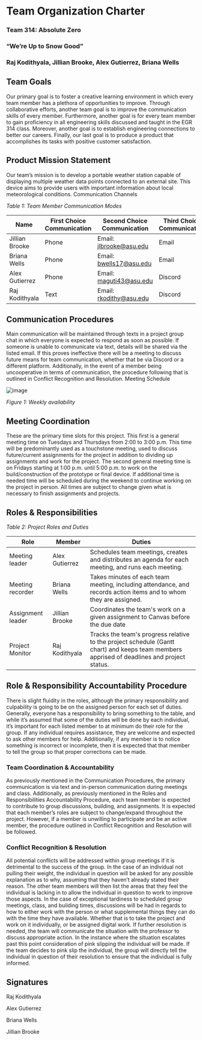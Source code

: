
# Team Organization Charter

### Team 314: Absolute Zero

### “We’re Up to Snow Good”

### Raj Kodithyala, Jillian Brooke, Alex Gutierrez, Briana Wells

## Team Goals

Our primary goal is to foster a creative learning environment in which every team member has a plethora of opportunities to improve. Through collaborative efforts, another team goal is to improve the communication skills of every member. Furthermore, another goal is for every team member to gain proficiency in all engineering skills discussed and taught in the EGR 314 class. Moreover, another goal is to establish engineering connections to better our careers. Finally, our last goal is to produce a product that accomplishes its tasks with positive customer satisfaction.

## Product Mission Statement

Our team’s mission is to develop a portable weather station capable of displaying multiple weather data points connected to an external site. This device aims to provide users with important information about local meteorological conditions.
Communication Channels

_Table 1: Team Member Communication Modes_

| Name | First Choice Communication | Second Choice Communication | Third Choice Communication |
| ---------------------------------------- | --------- | ------- | --------|
| Jillian Brooke | Phone | Email: jlbrooke@asu.edu | Email|
| Briana Wells | Phone | Email: bwells17@asu.edu | Email|
|Alex Gutierrez|Phone|Email: maguti43@asu.edu|Discord|
|Raj Kodithyala|Text|Email: rkodithy@asu.edu| Discord|

## Communication Procedures
Main communication will be maintained through texts in a project group chat in which everyone is expected to respond as soon as possible. If someone is unable to communicate via text, details will be shared via the listed email. If this proves ineffective there will be a meeting to discuss future means for team communication, whether that be via Discord or a different platform. Additionally, in the event of a member being uncooperative in terms of communication, the procedure following that is outlined in Conflict Recognition and Resolution.
Meeting Schedule

![image](https://github.com/Abs0lute-Zer0/AbsoluteZero.github.io/assets/156485138/2883cd60-5932-4ce2-b37d-8e6d5aa2b195)

_Figure 1: Weekly availability_

## Meeting Coordination
These are the primary time slots for this project. This first is a general meeting time on Tuesdays and Thursdays from 2:00 to 3:00 p.m. This time will be predominantly used as a touchstone meeting, used to discuss future/current assignments for the project in addition to dividing up assignments and work for the project. The second general meeting time is on Fridays starting at 1:00 p.m. until 5:00 p.m. to work on the build/construction of the prototype or final device. If additional time is needed time will be scheduled during the weekend to continue working on the project in person.
All times are subject to change given what is necessary to finish assignments and projects.

## Roles & Responsibilities

_Table 2: Project Roles and Duties_

| Role | Member | Duties |
| ---------------------------------------- | --------- | ------- |
| Meeting leader | Alex Gutierrez | Schedules team meetings, creates and distributes an agenda for each meeting, and runs each meeting. |
| Meeting recorder | Briana Wells | Takes minutes of each team meeting, including attendance, and records action items and to whom they are assigned. |
|Assignment leader|Jillian Brooke|Coordinates the team's work on a given assignment to Canvas before the due date|
|Project Monitor|Raj Kodithyala|Tracks the team's progress relative to the project schedule (Gantt chart) and keeps team members apprised of deadlines and project status.|


## Role & Responsibility Accountability Procedure
There is slight fluidity in the roles, although the primary responsibility and culpability is going to be on the assigned person for each set of duties. Generally, everyone has a responsibility to bring something to the table, and while it’s assumed that some of the duties will be done by each individual, it’s important for each listed member to at minimum do their role for the group. If any individual requires assistance, they are welcome and expected to ask other members for help. Additionally, if any member is to notice something is incorrect or incomplete, then it is expected that that member to tell the group so that proper corrections can be made.

### Team Coordination & Accountability
As previously mentioned in the Communication Procedures, the primary communication is via text and in-person communication during meetings and class. Additionally, as previously mentioned in the Roles and Responsibilities Accountability Procedure, each team member is expected to contribute to group discussions, building, and assignments. It is expected that each member’s roles are subject to change/expand throughout the project. However, if a member is unwilling to participate and be an active member, the procedure outlined in Conflict Recognition and Resolution will be followed.

### Conflict Recognition & Resolution
All potential conflicts will be addressed within group meetings if it is detrimental to the success of the group. In the case of an individual not pulling their weight, the individual in question will be asked for any possible explanation as to why, assuming that they haven’t already stated their reason. The other team members will then list the areas that they feel the individual is lacking in to allow the individual in question to work to improve those aspects. In the case of exceptional tardiness to scheduled group meetings, class, and building times, discussions will be had in regards to how to either work with the person or what supplemental things they can do with the time they have available. Whether that is to take the project and work on it individually, or be assigned digital work. If further resolution is needed, the team will communicate the situation with the professor to discuss appropriate action. In the instance where the situation escalates past this point consideration of pink slipping the individual will be made. If the team decides to pink slip the individual, the group will directly tell the individual in question of their resolution to ensure that the individual is fully informed.

## Signatures
Raj Kodithyala

Alex Gutierrez

Briana Wells

Jillian Brooke
